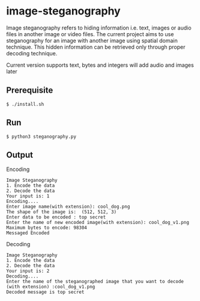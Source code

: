 # image-steganography
Image steganography refers to hiding information i.e. text, images or audio files in another image or video files. The current project aims to use steganography for an image with another image using spatial domain technique. This hidden information can be retrieved only through proper decoding technique.

Current version supports text, bytes and integers will add audio and images later

## Prerequisite

    $ ./install.sh
  
## Run

    $ python3 steganography.py
  
## Output

Encoding

    Image Steganography 
    1. Encode the data 
    2. Decode the data 
    Your input is: 1
    Encoding....
    Enter image name(with extension): cool_dog.png
    The shape of the image is:  (512, 512, 3)
    Enter data to be encoded : top secret
    Enter the name of new encoded image(with extension): cool_dog_v1.png
    Maximum bytes to encode: 98304
    Messaged Encoded
  
Decoding

    Image Steganography 
    1. Encode the data 
    2. Decode the data 
    Your input is: 2
    Decoding....
    Enter the name of the steganographed image that you want to decode (with extension) :cool_dog_v1.png
    Decoded message is top secret
  
